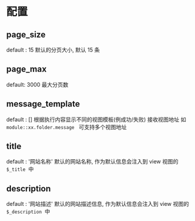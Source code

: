 # 配置

## page_size

default : 15
默认的分页大小, 默认 15 条

## page_max

default: 3000
最大分页数

## message_template

default : []
根据执行内容显示不同的视图模板(例成功/失败)
接收视图地址 如 `module::xx.folder.message`   可支持多个视图地址

## title

default : '网站名称'
默认的网站名称, 作为默认信息会注入到 view 视图的 `$_title`  中

## description

default : '网站描述'
默认的网站描述信息, 作为默认信息会注入到 view 视图的 `$_description`  中
